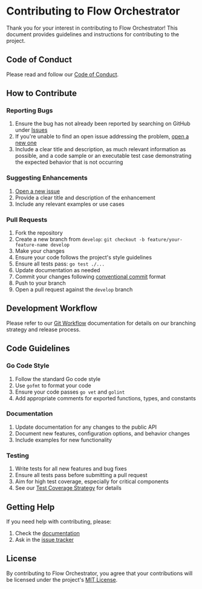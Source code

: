 # Contributing to Flow Orchestrator

Thank you for your interest in contributing to Flow Orchestrator! This document provides guidelines and instructions for contributing to the project.

## Code of Conduct

Please read and follow our [Code of Conduct](../../CODE_OF_CONDUCT.md).

## How to Contribute

### Reporting Bugs

1. Ensure the bug has not already been reported by searching on GitHub under [Issues](https://github.com/ppcavalcante/flow-orchestrator/issues)
2. If you're unable to find an open issue addressing the problem, [open a new one](https://github.com/ppcavalcante/flow-orchestrator/issues/new)
3. Include a clear title and description, as much relevant information as possible, and a code sample or an executable test case demonstrating the expected behavior that is not occurring

### Suggesting Enhancements

1. [Open a new issue](https://github.com/ppcavalcante/flow-orchestrator/issues/new)
2. Provide a clear title and description of the enhancement
3. Include any relevant examples or use cases

### Pull Requests

1. Fork the repository
2. Create a new branch from `develop`: `git checkout -b feature/your-feature-name develop`
3. Make your changes
4. Ensure your code follows the project's style guidelines
5. Ensure all tests pass: `go test ./...`
6. Update documentation as needed
7. Commit your changes following [conventional commit](https://www.conventionalcommits.org/) format
8. Push to your branch
9. Open a pull request against the `develop` branch

## Development Workflow

Please refer to our [Git Workflow](../gw.md) documentation for details on our branching strategy and release process.

## Code Guidelines

### Go Code Style

1. Follow the standard Go code style
2. Use `gofmt` to format your code
3. Ensure your code passes `go vet` and `golint`
4. Add appropriate comments for exported functions, types, and constants

### Documentation

1. Update documentation for any changes to the public API
2. Document new features, configuration options, and behavior changes
3. Include examples for new functionality

### Testing

1. Write tests for all new features and bug fixes
2. Ensure all tests pass before submitting a pull request
3. Aim for high test coverage, especially for critical components
4. See our [Test Coverage Strategy](../test_coverage_strategy.md) for details

## Getting Help

If you need help with contributing, please:

1. Check the [documentation](https://github.com/ppcavalcante/flow-orchestrator/docs)
2. Ask in the [issue tracker](https://github.com/ppcavalcante/flow-orchestrator/issues)

## License

By contributing to Flow Orchestrator, you agree that your contributions will be licensed under the project's [MIT License](../../LICENSE). 